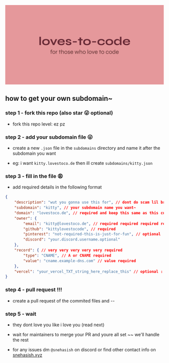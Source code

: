 ![lovestocode](https://raw.githubusercontent.com/loves-to-code/.github/refs/heads/main/assets/loves-to-code-banner.png)

## how to get your own subdomain~

### step 1 - fork this repo (also star 😜 optional)

- fork this repo level: ez pz

### step 2 - add your subdomain file 😜

- create a new `.json` file in the `subdomains` directory and name it after the subdomain you want

- eg: i want `kitty.lovestoco.de` then ill create `subdomains/kitty.json`

### step 3 - fill in the file 😩

- add required details in the following format
```json
{
    "description": "wut you gonna use this for", // dont do scam lil bro
    "subdomain": "kitty", // your subdomain name you want~
    "domain": "lovestoco.de", // required and keep this same as this cuz no other domain available for now
    "owner": {
        "email": "kitty@lovestoco.de", // required required required required
        "github": "kittylovestocode", // required
        "pinterest": "not-required-this-is-just-for-fun", // optional
        "discord": "your.discord.username.optional"
    },
    "record": { // very very very very very required
        "type": "CNAME", // A or CNAME required
        "value": "cname.example-dns.com" // value required 
    },
    "vercel": "your_vercel_TXT_string_here_replace_this" // optional : required for when you're using Vercel.
}
```
### step 4 - pull request !!! 

- create a pull request of the commited files and --

### step 5 - wait

- they dont love you like i love you (read next)

- wait for maintainers to merge your PR and youre all set ~~ we'll handle the rest

- for any issues dm `@snehasish` on discord or find other contact info on [snehasish.xyz](https://snehasish.xyz)
